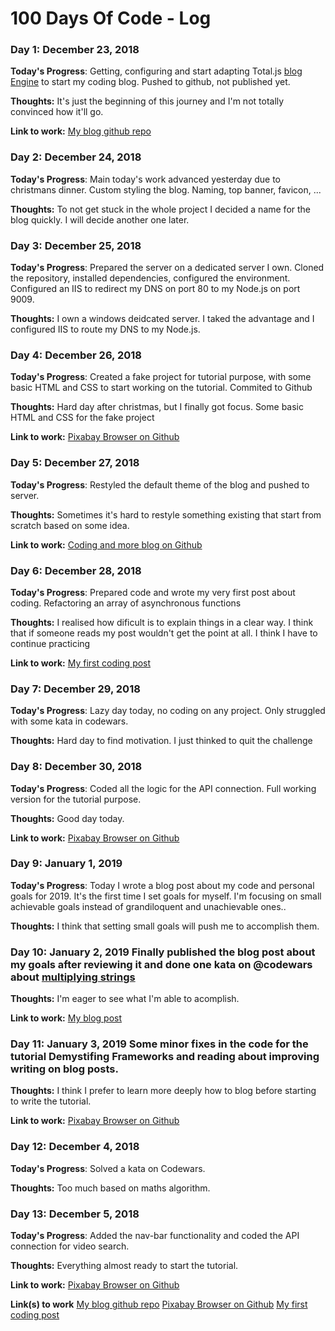 # 100 Days Of Code - Log

### Day 1: December 23, 2018

**Today's Progress**: Getting, configuring and start adapting Total.js [blog Engine](https://github.com/totaljs/blogengine) to start my coding blog. Pushed to github, not published yet.

**Thoughts:** It's just the beginning of this journey and I'm not totally convinced how it'll go.

**Link to work:** [My blog github repo](https://github.com/kriyeng/coding-and-more-blog)

### Day 2: December 24, 2018

**Today's Progress**: Main today's work advanced yesterday due to christmans dinner. Custom styling the blog. Naming, top banner, favicon, ...

**Thoughts:** To not get stuck in the whole project I decided a name for the blog quickly. I will decide another one later.

### Day 3: December 25, 2018

**Today's Progress**: Prepared the server on a dedicated server I own. Cloned the repository, installed dependencies, configured the environment. Configured an IIS to redirect my DNS on port 80 to my Node.js on port 9009.

**Thoughts:** I own a windows deidcated server. I taked the advantage and I configured IIS to route my DNS to my Node.js.

### Day 4: December 26, 2018

**Today's Progress**: Created a fake project for tutorial purpose, with some basic HTML and CSS to start working on the tutorial. Commited to Github

**Thoughts:** Hard day after christmas, but I finally got focus. Some basic HTML and CSS for the fake project

**Link to work:** [Pixabay Browser on Github](https://github.com/kriyeng/pixabay-browser/)

### Day 5: December 27, 2018

**Today's Progress**: Restyled the default theme of the blog and pushed to server.

**Thoughts:** Sometimes it's hard to restyle something existing that start from scratch based on some idea.

**Link to work:** [Coding and more blog on Github](https://github.com/kriyeng/coding-and-more-blog)

### Day 6: December 28, 2018

**Today's Progress**: Prepared code and wrote my very first post about coding. Refactoring an array of asynchronous functions

**Thoughts:** I realised how dificult is to explain things in a clear way. I think that if someone reads my post wouldn't get the point at all. I think I have to continue practicing

**Link to work:** [My first coding post](http://blog.ibanyez.info/blogs/coding/20181228-refactoring-code/)

### Day 7: December 29, 2018

**Today's Progress**: Lazy day today, no coding on any project. Only struggled with some kata in codewars.

**Thoughts:** Hard day to find motivation. I just thinked to quit the challenge

### Day 8: December 30, 2018

**Today's Progress**: Coded all the logic for the API connection. Full working version for the tutorial purpose.

**Thoughts:** Good day today. 

**Link to work:** [Pixabay Browser on Github](https://github.com/kriyeng/pixabay-browser/)

### Day 9: January 1, 2019

**Today's Progress**: Today I wrote a blog post about my code and personal goals for 2019. It's the first time I set goals for myself. I'm focusing on small achievable goals instead of grandiloquent and unachievable ones..

**Thoughts:** I think that setting small goals will push me to accomplish them.

### Day 10: January 2, 2019 Finally published the blog post about my goals after reviewing it and done one kata on @codewars about [multiplying strings](https://www.codewars.com/kata/55911ef14065454c75000062)

**Thoughts:** I'm eager to see what I'm able to acomplish.

**Link to work:** [My blog post](http://blog.ibanyez.info/blogs/about-me/20190102-my-achievable-goals-for-2019/)

### Day 11: January 3, 2019 Some minor fixes in the code for the tutorial Demystifing Frameworks and reading about improving writing on blog posts. 

**Thoughts:** I think I prefer to learn more deeply how to blog before starting to write the tutorial.

**Link to work:** [Pixabay Browser on Github](https://github.com/kriyeng/pixabay-browser/)

### Day 12: December 4, 2018

**Today's Progress**: Solved a kata on Codewars.

**Thoughts:** Too much based on maths algorithm. 

### Day 13: December 5, 2018

**Today's Progress**: Added the nav-bar functionality and coded the API connection for video search.

**Thoughts:** Everything almost ready to start the tutorial. 

**Link to work:** [Pixabay Browser on Github](https://github.com/kriyeng/pixabay-browser/)

**Link(s) to work**
[My blog github repo](https://github.com/kriyeng/coding-and-more-blog)
[Pixabay Browser on Github](https://github.com/kriyeng/pixabay-browser/)
[My first coding post](http://blog.ibanyez.info/blogs/coding/20181228-refactoring-code/)
